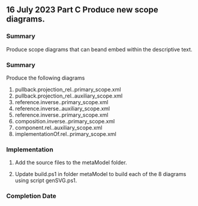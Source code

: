 

## 16 July 2023 Part C Produce new scope diagrams.

### Summary  

Produce scope diagrams that can beand embed within the descriptive text.

### Summary
Produce the following diagrams

1. pullback.projection_rel..primary_scope.xml
2. pullback.projection_rel..auxiliary_scope.xml
3. reference.inverse..primary_scope.xml
4. reference.inverse..auxiliary_scope.xml 
5. reference.inverse..primary_scope.xml 
6. composition.inverse..primary_scope.xml
7. component.rel..auxiliary_scope.xml
8. implementationOf.rel..primary_scope.xml

### Implementation

1. Add the source files to the metaModel folder.

2. Update build.ps1 in folder metaModel to build each of the 8 diagrams
   using script genSVG.ps1.

### Completion Date


